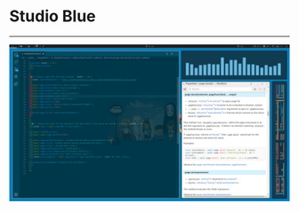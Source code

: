 # Studio Blue
---

![Studio Blue desktop](https://github.com/forrestblade/arch-dots/blob/master/studio%20blue/wallpapers/workflow.png)
